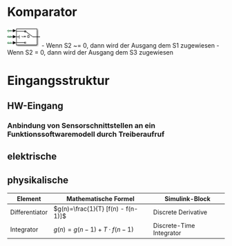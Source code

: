 # Komparator 
<img src="https://raw.githubusercontent.com/xiaomeng-huang-study/images_Software_Defined_Vehicle/refs/heads/main/Scrennshot_2025-04-22_09-20-53.png?raw=" width="15%" /> 
- Wenn S2 ~= 0, dann wird der Ausgang dem S1 zugewiesen 
- Wenn S2 = 0, dann wird der Ausgang dem S3 zugewiesen 

# Eingangsstruktur 
## HW-Eingang 
### Anbindung von Sensorschnittstellen an ein Funktionssoftwaremodell durch Treiberaufruf 

## elektrische 

## physikalische 

| Element        | Mathematische Formel               | Simulink-Block           |
| -------------- | ---------------------------------- | ------------------------ |
| Differentiator | $g(n)=\frac{1}{T} [f(n) - f(n-1)]$ | Discrete Derivative      |
| Integrator     | $g(n) = g(n-1) + T \cdot f(n-1)$   | Discrete-Time Integrator |


